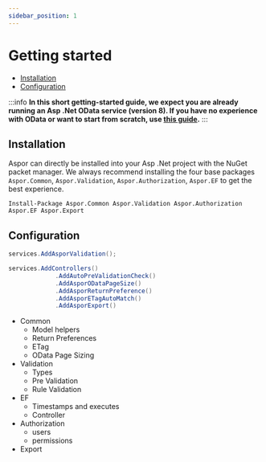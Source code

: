 ```yaml
---
sidebar_position: 1
---
```


# Getting started

* [Installation](#installation)
* [Configuration](#configuration)

:::info
**In this short getting-started guide, we expect you are already running an Asp .Net OData service (version 8).
If you have no experience with OData or want to start from scratch, use [this guide](https://google.com).**
:::

## Installation

Aspor can directly be installed into your Asp .Net project with the NuGet packet manager.
We always recommend installing the four base packages `Aspor.Common`, `Aspor.Validation`,
`Aspor.Authorization`, `Aspor.EF` to get the best experience.

```
Install-Package Aspor.Common Aspor.Validation Aspor.Authorization Aspor.EF Aspor.Export
```

## Configuration

```csharp
services.AddAsporValidation();
```



```csharp
services.AddControllers()
             .AddAutoPreValidationCheck()
             .AddAsporODataPageSize()
             .AddAsporReturnPreference()
             .AddAsporETagAutoMatch()
             .AddAsporExport()
```


* Common
    * Model helpers
    * Return Preferences
    * ETag
    * OData Page Sizing
* Validation
    * Types
    * Pre Validation
    * Rule Validation
* EF
    * Timestamps and executes
    * Controller
* Authorization
    * users
    * permissions
* Export
    

